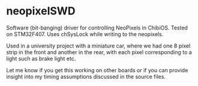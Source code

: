 # neopixelSWD
Software (bit-banging) driver for controlling NeoPixels in ChibiOS. Tested on STM32F407. Uses chSysLock while writing to the neopixels.

Used in a university project with a miniature car, where we had one 8 pixel strip in the front and another in the rear, with each pixel corresponding to a light such as brake light etc.

Let me know if you get this working on other boards or if you can provide insight into my timing assumptions discussed in the source files.
